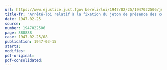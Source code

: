 ```yaml
---
url: https://www.ejustice.just.fgov.be/eli/loi/1947/02/25/1947022506/justel
title-fr: "Arrêté-loi relatif à la fixation du jeton de présence des conseillers provinciaux, des traitements et pensions des membres des députations permanentes et de l'indemnité des officiers de police remplissant les fonctions de Ministère public auprès du tribunal de simple police"
date: 1947-02-25
source:
number: 1947022506
page: 888888
case: 1947-02-25/08
publication: 1947-03-15
starts:
modifies:
pdf-original:
pdf-consolidated:
---
```


